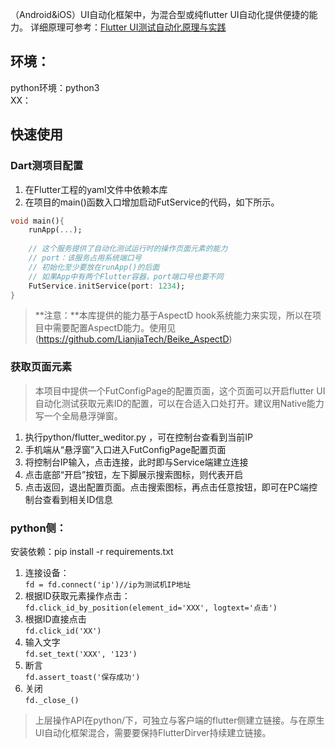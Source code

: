 （Android&iOS）UI自动化框架中，为混合型或纯flutter UI自动化提供便捷的能力。
详细原理可参考：[Flutter UI测试自动化原理与实践](https://xie.infoq.cn/article/bef0313ec421079ebe718de90)

## 环境：
python环境：python3<br>
XX：

## 快速使用

### Dart测项目配置
1. 在Flutter工程的yaml文件中依赖本库
2. 在项目的main()函数入口增加启动FutService的代码，如下所示。

```dart
void main(){
	runApp(...);
	
	// 这个服务提供了自动化测试运行时的操作页面元素的能力
	// port：该服务占用系统端口号
	// 初始化至少要放在runApp()的后面
	// 如果App中有两个Flutter容器，port端口号也要不同
	FutService.initService(port: 1234);
}
```
> **注意：**本库提供的能力基于AspectD hook系统能力来实现，所以在项目中需要配置AspectD能力。使用见(https://github.com/LianjiaTech/Beike_AspectD)


### 获取页面元素

> 本项目中提供一个FutConfigPage的配置页面，这个页面可以开启flutter UI自动化测试获取元素ID的配置，可以在合适入口处打开。建议用Native能力写一个全局悬浮弹窗。

1. 执行python/flutter_weditor.py ，可在控制台查看到当前IP
2. 手机端从“悬浮窗”入口进入FutConfigPage配置页面
3. 将控制台IP输入，点击连接，此时即与Service端建立连接
4. 点击底部“开启”按钮，左下脚展示搜索图标，则代表开启
5. 点击返回，退出配置页面。点击搜索图标，再点击任意按钮，即可在PC端控制台查看到相关ID信息


### python侧：
安装依赖：pip install -r requirements.txt <br>

1. 连接设备：<br>`fd = fd.connect('ip')//ip为测试机IP地址`
2. 根据ID获取元素操作点击：<br>`fd.click_id_by_position(element_id='XXX', logtext='点击')`
3.  根据ID直接点击<br> `fd.click_id('XX')`
4.  输入文字<br>`fd.set_text('XXX', '123')`
5. 断言<br>`fd.assert_toast('保存成功')`
6. 关闭<br>`fd._close_()`
    

> 上层操作API在python/下，可独立与客户端的flutter侧建立链接。与在原生UI自动化框架混合，需要要保持FlutterDirver持续建立链接。




